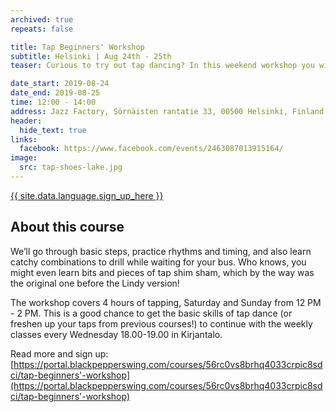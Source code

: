 ```yaml
---
archived: true
repeats: false

title: Tap Beginners' Workshop
subtitle: Helsinki | Aug 24th - 25th
teaser: Curious to try out tap dancing? In this weekend workshop you will get a quick intro to tap dancing and get some knowledge of this part of the swing dance family.

date_start: 2019-08-24
date_end: 2019-08-25
time: 12:00 - 14:00
address: Jazz Factory, Sörnäisten rantatie 33, 00500 Helsinki, Finland
header:
  hide_text: true
links:
  facebook: https://www.facebook.com/events/2463087013915164/
image:
  src: tap-shoes-lake.jpg
---
```



<a href="https://portal.blackpepperswing.com/courses/56rc0vs8brhq4033crpic8sdci/tap-beginners'-workshop" target="_blank" class="button">{{ site.data.language.sign_up_here }}</a>


## About this course

We’ll go through basic steps, practice rhythms and timing, and also learn catchy combinations to drill while waiting for your bus. Who knows, you might even learn bits and pieces of tap shim sham, which by the way was the original one before the Lindy version!

The workshop covers 4 hours of tapping, Saturday and Sunday from 12 PM - 2 PM. This is a good chance to get the basic skills of tap dance (or freshen up your taps from previous courses!) to continue with the weekly classes every Wednesday 18.00-19.00 in Kirjantalo.

Read more and sign up:
[https://portal.blackpepperswing.com/courses/56rc0vs8brhq4033crpic8sdci/tap-beginners'-workshop](https://portal.blackpepperswing.com/courses/56rc0vs8brhq4033crpic8sdci/tap-beginners'-workshop)
